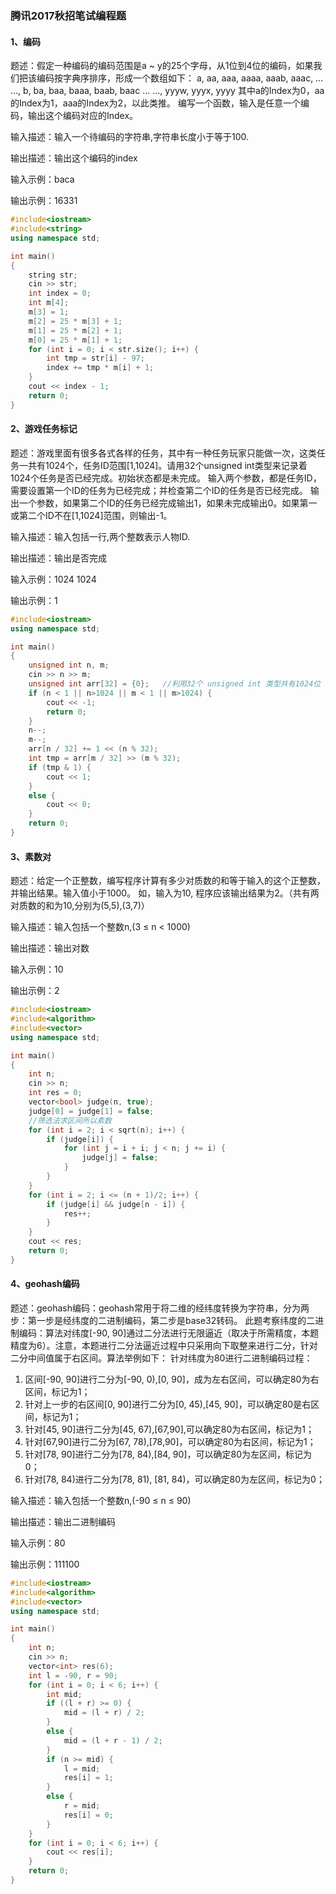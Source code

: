 ### **腾讯2017秋招笔试编程题**

#### **1、编码**

题述：假定一种编码的编码范围是a ~ y的25个字母，从1位到4位的编码，如果我们把该编码按字典序排序，形成一个数组如下： a, aa, aaa, aaaa, aaab, aaac, … …, b, ba, baa, baaa, baab, baac … …, yyyw, yyyx, yyyy 其中a的Index为0，aa的Index为1，aaa的Index为2，以此类推。 编写一个函数，输入是任意一个编码，输出这个编码对应的Index。

输入描述：输入一个待编码的字符串,字符串长度小于等于100.

输出描述：输出这个编码的index

输入示例：baca

输出示例：16331

```c++
#include<iostream>
#include<string>
using namespace std;

int main()      
{
	string str;
	cin >> str;
	int index = 0;
	int m[4];
	m[3] = 1;
	m[2] = 25 * m[3] + 1;
	m[1] = 25 * m[2] + 1;
	m[0] = 25 * m[1] + 1;
	for (int i = 0; i < str.size(); i++) {
		int tmp = str[i] - 97;
		index += tmp * m[i] + 1;
	}
	cout << index - 1;
	return 0;
}
```

#### **2、游戏任务标记**

题述：游戏里面有很多各式各样的任务，其中有一种任务玩家只能做一次，这类任务一共有1024个，任务ID范围[1,1024]。请用32个unsigned int类型来记录着1024个任务是否已经完成。初始状态都是未完成。 输入两个参数，都是任务ID，需要设置第一个ID的任务为已经完成；并检查第二个ID的任务是否已经完成。 输出一个参数，如果第二个ID的任务已经完成输出1，如果未完成输出0。如果第一或第二个ID不在[1,1024]范围，则输出-1。

输入描述：输入包括一行,两个整数表示人物ID.

输出描述：输出是否完成

输入示例：1024 1024

输出示例：1

```c++
#include<iostream>
using namespace std;

int main()      
{
	unsigned int n, m;
	cin >> n >> m;
	unsigned int arr[32] = {0};   //利用32个 unsigned int 类型共有1024位
	if (n < 1 || n>1024 || m < 1 || m>1024) {
		cout << -1;
		return 0;
	}
	n--;
	m--;
	arr[n / 32] += 1 << (n % 32);
	int tmp = arr[m / 32] >> (m % 32);
	if (tmp & 1) {
		cout << 1;
	}
	else {
		cout << 0;
	}
	return 0;
}
```

#### **3、素数对**

题述：给定一个正整数，编写程序计算有多少对质数的和等于输入的这个正整数，并输出结果。输入值小于1000。 如，输入为10, 程序应该输出结果为2。（共有两对质数的和为10,分别为(5,5),(3,7)） 

输入描述：输入包括一个整数n,(3 ≤ n < 1000)

输出描述：输出对数

输入示例：10

输出示例：2

```c++
#include<iostream>
#include<algorithm>
#include<vector>
using namespace std;

int main()      
{
	int n;
	cin >> n;
	int res = 0;
	vector<bool> judge(n, true);
	judge[0] = judge[1] = false;
    //筛选法求区间所以素数
	for (int i = 2; i < sqrt(n); i++) {
		if (judge[i]) {
			for (int j = i + i; j < n; j += i) {
				judge[j] = false;
			}
		}
	}
	for (int i = 2; i <= (n + 1)/2; i++) {
		if (judge[i] && judge[n - i]) {
			res++;
		}
	}
	cout << res;
	return 0;
}
```

#### **4、geohash编码**

题述：geohash编码：geohash常用于将二维的经纬度转换为字符串，分为两步：第一步是经纬度的二进制编码，第二步是base32转码。 此题考察纬度的二进制编码：算法对纬度[-90, 90]通过二分法进行无限逼近（取决于所需精度，本题精度为6）。注意，本题进行二分法逼近过程中只采用向下取整来进行二分，针对二分中间值属于右区间。算法举例如下： 针对纬度为80进行二进制编码过程：

1. 区间[-90, 90]进行二分为[-90, 0),[0, 90]，成为左右区间，可以确定80为右区间，标记为1；
2. 针对上一步的右区间[0, 90]进行二分为[0, 45),[45, 90]，可以确定80是右区间，标记为1；
3. 针对[45, 90]进行二分为[45, 67),[67,90],可以确定80为右区间，标记为1；
4. 针对[67,90]进行二分为[67, 78),[78,90]，可以确定80为右区间，标记为1；
5. 针对[78, 90]进行二分为[78, 84),[84, 90]，可以确定80为左区间，标记为0；
6. 针对[78, 84)进行二分为[78, 81), [81, 84)，可以确定80为左区间，标记为0；

输入描述：输入包括一个整数n,(-90 ≤ n ≤ 90)

输出描述：输出二进制编码

输入示例：80

输出示例：111100

```c++
#include<iostream>
#include<algorithm>
#include<vector>
using namespace std;

int main()      
{
	int n;
	cin >> n;
	vector<int> res(6);
	int l = -90, r = 90;
	for (int i = 0; i < 6; i++) {
		int mid;
		if ((l + r) >= 0) {
			mid = (l + r) / 2;
		}
		else {
			mid = (l + r - 1) / 2;
		}
		if (n >= mid) {
			l = mid;
			res[i] = 1;
		}
		else {
			r = mid;
			res[i] = 0;
		}
	}
	for (int i = 0; i < 6; i++) {
		cout << res[i];
	}
	return 0;
}
```

